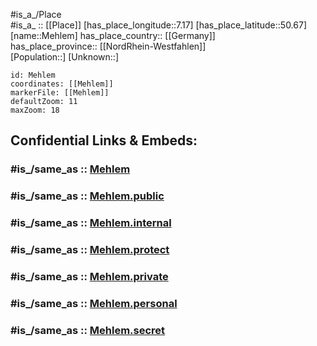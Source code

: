 ﻿---
confidential: public
isDeleted: false
location:
- 50.67
- 7.17
mapmarker: city
mapzoom:
- 7
- 12
SpocWebEntityId: 32378
tags:
- geo/City
type: City
---

#is_a_/Place  
#is_a_ :: [[Place]] 
[has_place_longitude::7.17] 
[has_place_latitude::50.67] 
[name::Mehlem] 
has_place_country:: [[Germany]]  
has_place_province:: [[NordRhein-Westfahlen]]  
[Population::] 
[Unknown::] 


```leaflet
id: Mehlem
coordinates: [[Mehlem]] 
markerFile: [[Mehlem]] 
defaultZoom: 11 
maxZoom: 18
```


## Confidential Links & Embeds: 

### #is_/same_as :: [Mehlem](/_Standards/Earth/Continent/Europe/Europe~Central/Germany/Germany~West/Nordrhein-Westfalen/counties~NW/Bonn/Mehlem.md) 

### #is_/same_as :: [Mehlem.public](/_public/Earth/Continent/Europe/Europe~Central/Germany/Germany~West/Nordrhein-Westfalen/counties~NW/Bonn/Mehlem.public.md) 

### #is_/same_as :: [Mehlem.internal](/_internal/Earth/Continent/Europe/Europe~Central/Germany/Germany~West/Nordrhein-Westfalen/counties~NW/Bonn/Mehlem.internal.md) 

### #is_/same_as :: [Mehlem.protect](/_protect/Earth/Continent/Europe/Europe~Central/Germany/Germany~West/Nordrhein-Westfalen/counties~NW/Bonn/Mehlem.protect.md) 

### #is_/same_as :: [Mehlem.private](/_private/Earth/Continent/Europe/Europe~Central/Germany/Germany~West/Nordrhein-Westfalen/counties~NW/Bonn/Mehlem.private.md) 

### #is_/same_as :: [Mehlem.personal](/_personal/Earth/Continent/Europe/Europe~Central/Germany/Germany~West/Nordrhein-Westfalen/counties~NW/Bonn/Mehlem.personal.md) 

### #is_/same_as :: [Mehlem.secret](/_secret/Earth/Continent/Europe/Europe~Central/Germany/Germany~West/Nordrhein-Westfalen/counties~NW/Bonn/Mehlem.secret.md)

